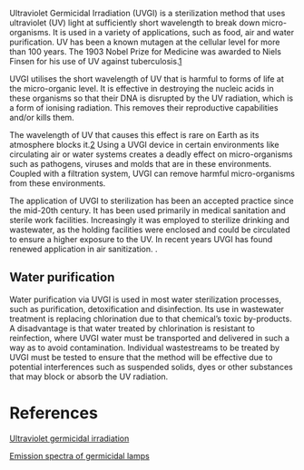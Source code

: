 Ultraviolet Germicidal Irradiation (UVGI) is a sterilization method that uses ultraviolet (UV) light at sufficiently short wavelength to break down micro-organisms. It is used in a variety of applications, such as food, air and water purification. UV has been a known mutagen at the cellular level for more than 100 years. The 1903 Nobel Prize for Medicine was awarded to Niels Finsen for his use of UV against tuberculosis.[1](1.md)

UVGI utilises the short wavelength of UV that is harmful to forms of life at the micro-organic level. It is effective in destroying the nucleic acids in these organisms so that their DNA is disrupted by the UV radiation, which is a form of ionising radiation. This removes their reproductive capabilities and/or kills them.

The wavelength of UV that causes this effect is rare on Earth as its atmosphere blocks it.[2](2.md) Using a UVGI device in certain environments like circulating air or water systems creates a deadly effect on micro-organisms such as pathogens, viruses and molds that are in these environments. Coupled with a filtration system, UVGI can remove harmful micro-organisms from these environments.

The application of UVGI to sterilization has been an accepted practice since the mid-20th century. It has been used primarily in medical sanitation and sterile work facilities. Increasingly it was employed to sterilize drinking and wastewater, as the holding facilities were enclosed and could be circulated to ensure a higher exposure to the UV. In recent years UVGI has found renewed application in air sanitization.
.

## Water purification ##

Water purification via UVGI is used in most water sterilization processes, such as purification, detoxification and disinfection. Its use in wastewater treatment is replacing chlorination due to that chemical’s toxic by-products. A disadvantage is that water treated by chlorination is resistant to reinfection, where UVGI water must be transported and delivered in such a way as to avoid contamination. Individual wastestreams to be treated by UVGI must be tested to ensure that the method will be effective due to potential interferences such as suspended solids, dyes or other substances that may block or absorb the UV radiation.

# References #

[Ultraviolet germicidal irradiation](http://en.wikipedia.org/wiki/Ultraviolet_germicidal_irradiation)

[Emission spectra of germicidal lamps](http://www.heraeus-noblelight.com/en/uv-disinfection-oxidation/information-for-disinfection-and-oxidation/services-and-events/emission-spectra-of-germicidal-lamps.html)
